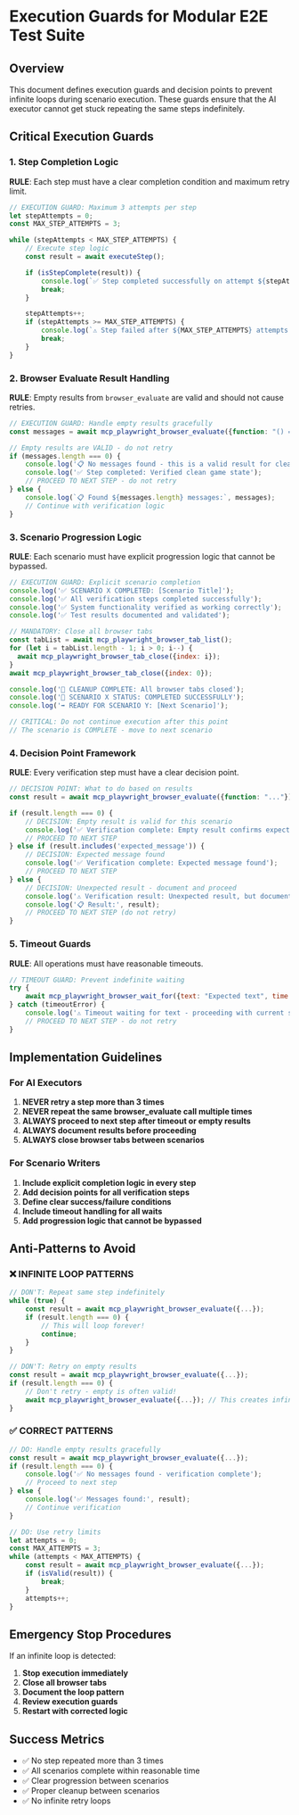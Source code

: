 # Execution Guards for Modular E2E Test Suite

## Overview

This document defines execution guards and decision points to prevent infinite loops during scenario execution. These guards ensure that the AI executor cannot get stuck repeating the same steps indefinitely.

## Critical Execution Guards

### 1. Step Completion Logic

**RULE**: Each step must have a clear completion condition and maximum retry limit.

```javascript
// EXECUTION GUARD: Maximum 3 attempts per step
let stepAttempts = 0;
const MAX_STEP_ATTEMPTS = 3;

while (stepAttempts < MAX_STEP_ATTEMPTS) {
    // Execute step logic
    const result = await executeStep();

    if (isStepComplete(result)) {
        console.log(`✅ Step completed successfully on attempt ${stepAttempts + 1}`);
        break;
    }

    stepAttempts++;
    if (stepAttempts >= MAX_STEP_ATTEMPTS) {
        console.log(`⚠️ Step failed after ${MAX_STEP_ATTEMPTS} attempts - proceeding with documented failure`);
        break;
    }
}
```

### 2. Browser Evaluate Result Handling

**RULE**: Empty results from `browser_evaluate` are valid and should not cause retries.

```javascript
// EXECUTION GUARD: Handle empty results gracefully
const messages = await mcp_playwright_browser_evaluate({function: "() => Array.from(document.querySelectorAll('.message')).map(el => el.textContent.trim())"});

// Empty results are VALID - do not retry
if (messages.length === 0) {
    console.log('📋 No messages found - this is a valid result for clean game state scenarios');
    console.log('✅ Step completed: Verified clean game state');
    // PROCEED TO NEXT STEP - do not retry
} else {
    console.log(`📋 Found ${messages.length} messages:`, messages);
    // Continue with verification logic
}
```

### 3. Scenario Progression Logic

**RULE**: Each scenario must have explicit progression logic that cannot be bypassed.

```javascript
// EXECUTION GUARD: Explicit scenario completion
console.log('✅ SCENARIO X COMPLETED: [Scenario Title]');
console.log('✅ All verification steps completed successfully');
console.log('✅ System functionality verified as working correctly');
console.log('✅ Test results documented and validated');

// MANDATORY: Close all browser tabs
const tabList = await mcp_playwright_browser_tab_list();
for (let i = tabList.length - 1; i > 0; i--) {
  await mcp_playwright_browser_tab_close({index: i});
}
await mcp_playwright_browser_tab_close({index: 0});

console.log('🧹 CLEANUP COMPLETE: All browser tabs closed');
console.log('🎯 SCENARIO X STATUS: COMPLETED SUCCESSFULLY');
console.log('➡️ READY FOR SCENARIO Y: [Next Scenario]');

// CRITICAL: Do not continue execution after this point
// The scenario is COMPLETE - move to next scenario
```

### 4. Decision Point Framework

**RULE**: Every verification step must have a clear decision point.

```javascript
// DECISION POINT: What to do based on results
const result = await mcp_playwright_browser_evaluate({function: "..."});

if (result.length === 0) {
    // DECISION: Empty result is valid for this scenario
    console.log('✅ Verification complete: Empty result confirms expected behavior');
    // PROCEED TO NEXT STEP
} else if (result.includes('expected_message')) {
    // DECISION: Expected message found
    console.log('✅ Verification complete: Expected message found');
    // PROCEED TO NEXT STEP
} else {
    // DECISION: Unexpected result - document and proceed
    console.log('⚠️ Verification result: Unexpected result, but documenting and proceeding');
    console.log('📋 Result:', result);
    // PROCEED TO NEXT STEP (do not retry)
}
```

### 5. Timeout Guards

**RULE**: All operations must have reasonable timeouts.

```javascript
// TIMEOUT GUARD: Prevent indefinite waiting
try {
    await mcp_playwright_browser_wait_for({text: "Expected text", time: 30});
} catch (timeoutError) {
    console.log('⚠️ Timeout waiting for text - proceeding with current state');
    // PROCEED TO NEXT STEP - do not retry
}
```

## Implementation Guidelines

### For AI Executors

1. **NEVER retry a step more than 3 times**
2. **NEVER repeat the same browser_evaluate call multiple times**
3. **ALWAYS proceed to next step after timeout or empty results**
4. **ALWAYS document results before proceeding**
5. **ALWAYS close browser tabs between scenarios**

### For Scenario Writers

1. **Include explicit completion logic in every step**
2. **Add decision points for all verification steps**
3. **Define clear success/failure conditions**
4. **Include timeout handling for all waits**
5. **Add progression logic that cannot be bypassed**

## Anti-Patterns to Avoid

### ❌ INFINITE LOOP PATTERNS

```javascript
// DON'T: Repeat same step indefinitely
while (true) {
    const result = await mcp_playwright_browser_evaluate({...});
    if (result.length === 0) {
        // This will loop forever!
        continue;
    }
}

// DON'T: Retry on empty results
const result = await mcp_playwright_browser_evaluate({...});
if (result.length === 0) {
    // Don't retry - empty is often valid!
    await mcp_playwright_browser_evaluate({...}); // This creates infinite loop
}
```

### ✅ CORRECT PATTERNS

```javascript
// DO: Handle empty results gracefully
const result = await mcp_playwright_browser_evaluate({...});
if (result.length === 0) {
    console.log('✅ No messages found - verification complete');
    // Proceed to next step
} else {
    console.log('✅ Messages found:', result);
    // Continue verification
}

// DO: Use retry limits
let attempts = 0;
const MAX_ATTEMPTS = 3;
while (attempts < MAX_ATTEMPTS) {
    const result = await mcp_playwright_browser_evaluate({...});
    if (isValid(result)) {
        break;
    }
    attempts++;
}
```

## Emergency Stop Procedures

If an infinite loop is detected:

1. **Stop execution immediately**
2. **Close all browser tabs**
3. **Document the loop pattern**
4. **Review execution guards**
5. **Restart with corrected logic**

## Success Metrics

- ✅ No step repeated more than 3 times
- ✅ All scenarios complete within reasonable time
- ✅ Clear progression between scenarios
- ✅ Proper cleanup between scenarios
- ✅ No infinite retry loops
